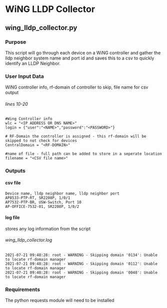 # WiNG LLDP Collector 
## wing_lldp_collector.py
### Purpose
This script will go through each device on a WiNG controller and gather the lldp neighbor system name and port id and saves this to a csv to quickly identify an LLDP Neighbor.

### User Input Data
WiNG controller info, rf-domain of controller to skip, file name for csv output
###### lines 10-20
```
#Wing Controller info
wlc = "<IP ADDRESS OR DNS NAME>"
login = {"user":"<NAME>","password":"<PASSWORD>"}

# RF-Domain the controller is assigned - this rf-domain will be skipped to not check for devices
CentralDomain = "<RF-DOMAIN>"

#name of file - full path can be added to store in a seperate location
filename = "<CSV file name>"
```
### Outputs
#### csv file 
```
Device name, lldp neighbor name, lldp neighbor port
AP8533-PTP-RT, SR2208P, 1/0/1
AP7532-PTP-BR, USW-Switch, Port 10
AP-OFFICE-7532-01, SR2208P, 1/0/2
```
#### log file
stores any log information from the script
###### wing_lldp_collector.log
```
2021-07-21 09:48:28: root - WARNING - Skipping domain '0134': Unable to locate rf-domain manager
2021-07-21 09:48:28: root - WARNING - Skipping domain '0112': Unable to locate rf-domain manager
2021-07-21 09:48:28: root - WARNING - Skipping domain '0048': Unable to locate rf-domain manager
```
### Requirements
The python requests module will need to be installed
